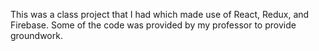 This was a class project that I had which made use of React, Redux, and Firebase. Some of the code was provided by my professor to provide groundwork.
